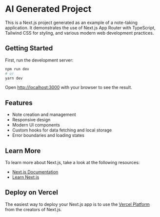 # AI Generated Project

This is a Next.js project generated as an example of a note-taking application. It demonstrates the use of Next.js App Router with TypeScript, Tailwind CSS for styling, and various modern web development practices.

## Getting Started

First, run the development server:

```bash
npm run dev
# or
yarn dev
```

Open [http://localhost:3000](http://localhost:3000) with your browser to see the result.

## Features

- Note creation and management
- Responsive design
- Modern UI components
- Custom hooks for data fetching and local storage
- Error boundaries and loading states

## Learn More

To learn more about Next.js, take a look at the following resources:

- [Next.js Documentation](https://nextjs.org/docs)
- [Learn Next.js](https://nextjs.org/learn)

## Deploy on Vercel

The easiest way to deploy your Next.js app is to use the [Vercel Platform](https://vercel.com/) from the creators of Next.js.
